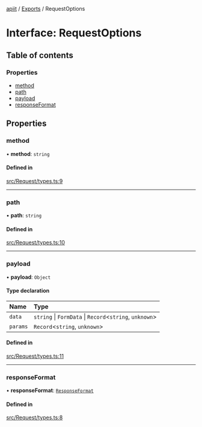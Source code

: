 [apiit](../README.md) / [Exports](../modules.md) / RequestOptions

# Interface: RequestOptions

## Table of contents

### Properties

- [method](RequestOptions.md#method)
- [path](RequestOptions.md#path)
- [payload](RequestOptions.md#payload)
- [responseFormat](RequestOptions.md#responseformat)

## Properties

### method

• **method**: `string`

#### Defined in

[src/Request/types.ts:9](https://github.com/AlexKletn/apiit/blob/21e19d0/src/Request/types.ts#L9)

___

### path

• **path**: `string`

#### Defined in

[src/Request/types.ts:10](https://github.com/AlexKletn/apiit/blob/21e19d0/src/Request/types.ts#L10)

___

### payload

• **payload**: `Object`

#### Type declaration

| Name | Type |
| :------ | :------ |
| `data` | `string` \| `FormData` \| `Record`\<`string`, `unknown`\> |
| `params` | `Record`\<`string`, `unknown`\> |

#### Defined in

[src/Request/types.ts:11](https://github.com/AlexKletn/apiit/blob/21e19d0/src/Request/types.ts#L11)

___

### responseFormat

• **responseFormat**: [`ResponseFormat`](../modules.md#responseformat)

#### Defined in

[src/Request/types.ts:8](https://github.com/AlexKletn/apiit/blob/21e19d0/src/Request/types.ts#L8)
